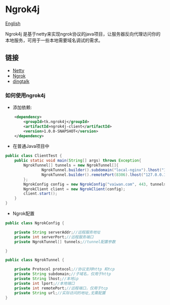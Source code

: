 # Ngrok4j
[English](./README.md)

Ngrok4j 是基于netty来实现ngrok协议的java项目，让服务器反向代理访问你的本地服务，可用于一些本地需要域名调试的需求。
## 链接
* [Netty](https://github.com/netty/netty)
* [Ngrok](https://ngrok.com/)
* [dingtalk](https://open.dingtalk.com/document/resourcedownload/http-intranet-penetration)

### 如何使用ngrok4j
* 添加依赖:
```xml
    <dependency>
        <groupId>tk.ngrok4j</groupId>
        <artifactId>ngrok4j-client</artifactId>
        <version>1.0.0-SNAPSHOT</version>
    </dependency>
```
* 在普通Java项目中
```java
public class ClientTest {
    public static void main(String[] args) throws Exception{
        NgrokTunnel[] tunnels = new NgrokTunnel[]{
                NgrokTunnel.builder().subdomain("local-nginx").lhost("127.0.0.1").lport(80).protocol(Protocol.http).build(),
                NgrokTunnel.builder().remotePort(8306).lhost("127.0.0.1").lport(3306).protocol(Protocol.tcp).build()
        };
        NgrokConfig config = new NgrokConfig("vaiwan.com", 443, tunnels);
        NgrokClient client = new NgrokClient(config);
        client.start();
    }
}
```
* Ngrok配置
```java
public class NgrokConfig {

    private String serverAddr;//远程服务地址
    private int serverPort;//远程服务端口
    private NgrokTunnel[] tunnels;//tunnel配置参数

}

public class NgrokTunnel {

    private Protocol protocol;//协议支持http 和tcp
    private String subdomain;//子域名，仅用于http
    private String lhost;//本地ip
    private int lport;//本地端口
    private int remotePort;//远程端口，仅用于tcp
    private String url;//实际访问的地址,无需配置
}
```

